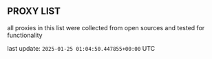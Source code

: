## PROXY LIST

all proxies in this list were collected from open sources and tested for functionality

last update: `2025-01-25 01:04:50.447855+00:00` UTC
